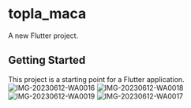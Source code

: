 # topla_maca

A new Flutter project.

## Getting Started

This project is a starting point for a Flutter application.
![IMG-20230612-WA0016](https://github.com/canbalaman/YMGK_Topla_Maca/assets/65334876/870fac67-233c-4b09-991e-03523fab99d3)
![IMG-20230612-WA0018](https://github.com/canbalaman/YMGK_Topla_Maca/assets/65334876/7ef0e55e-f42c-44f8-a03b-38e095cdb96f)
![IMG-20230612-WA0019](https://github.com/canbalaman/YMGK_Topla_Maca/assets/65334876/31ccb10a-d902-4e73-9992-81ce8d72cf83)
![IMG-20230612-WA0017](https://github.com/canbalaman/YMGK_Topla_Maca/assets/65334876/c7650275-f65a-4e4f-b6d9-9496179046e7)


